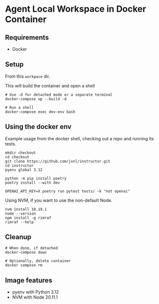 # Agent Local Workspace in Docker Container

## Requirements
* Docker

## Setup

From this `workpace` dir. 

This will build the container and open a shell

```
# Use -d for detached mode or a separate terminal
docker-compose up --build -d

# Run a shell
docker-compose exec dev-env bash
```

## Using the docker env

Example usage from the docker shell, checking out a repo and running its tests.

```
mkdir checkout
cd checkout
git clone https://github.com/jxnl/instructor.git
cd instructor
pyenv global 3.12

python -m pip install poetry
poetry install --with dev

OPENAI_API_KEY=X poetry run pytest tests/ -k "not openai"
```

Using NVM, if you want to use the non-default Node.
```
nvm install 18.19.1
node --version
npm install -g rimraf
rimraf --help
```

## Cleanup

```
# When done, if detached
docker-compose down

# Optionally, delete container
docker compose rm
```

## Image features
* pyenv with Python 3.12
* NVM with Node 20.11.1